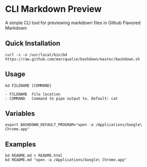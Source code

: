 # CLI Markdown Preview

A simple CLI tool for previewing markdown files in Github Flavored Markdown


## Quick Installation

    curl -s -o /usr/local/bin/bd https://raw.github.com/marcqualie/bashdown/master/bashdown.sh


## Usage

    bd FILENAME [COMMAND]

    - FILENAME  File location
    - COMMAND   Command to pipe output to. Default: cat


## Variables

    export BASHDOWN_DEFAULT_PROGRAM="open -a /Applications/Google\ Chrome.app"


## Examples

    bd README.md > README.html
    bd README.md "open -a /Applications/Google\ Chrome.app"
